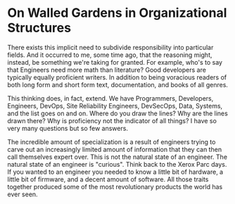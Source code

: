 # On Walled Gardens in Organizational Structures

There exists this implicit need to subdivide responsibility into particular fields. And it occurred to me, some time ago, that the reasoning might, instead, be something we're taking for granted. For example, who's to say that Engineers need more math than literature? Good developers are typically equally proficient writers. In addition to being voracious readers of both long form and short form text, documentation, and books of all genres. 

This thinking does, in fact, extend. We have Programmers, Developers, Engineers, DevOps, Site Reliability Engineers, DevSecOps, Data, Systems, and the list goes on and on. Where do you draw the lines? Why are the lines drawn there? Why is proficiency not the indicator of all things? I have so very many questions but so few answers. 

The incredible amount of specialization is a result of engineers trying to carve out an increasingly limited amount of information that they can then call themselves expert over. This is not the natural state of an engineer. The natural state of an engineer is "curious". Think back to the Xerox Parc days. If you wanted to an engineer you needed to know a little bit of hardware, a little bit of firmware, and a decent amount of software. All those traits together produced some of the most revolutionary products the world has ever seen. 

